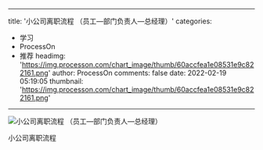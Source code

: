 
---
title: '小公司离职流程 （员工—部门负责人—总经理）'
categories: 
 - 学习
 - ProcessOn
 - 推荐
headimg: 'https://img.processon.com/chart_image/thumb/60accfea1e08531e9c822161.png'
author: ProcessOn
comments: false
date: 2022-02-19 05:19:05
thumbnail: 'https://img.processon.com/chart_image/thumb/60accfea1e08531e9c822161.png'
---

<div>   
<img class="thumb" alt="小公司离职流程 （员工—部门负责人—总经理）" src="https://img.processon.com/chart_image/thumb/60accfea1e08531e9c822161.png" referrerpolicy="no-referrer">
<p>小公司离职流程</p>  
</div>
            